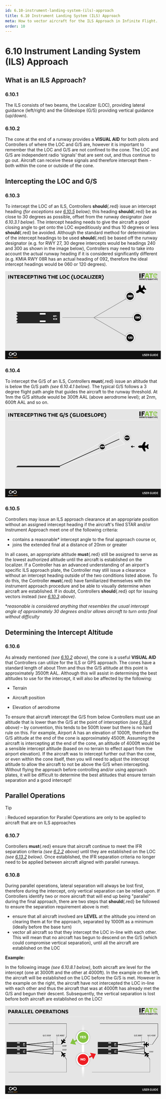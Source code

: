 ```yaml
---
id: 6.10-instrument-landing-system-(ils)-approach
title: 6.10 Instrument Landing System (ILS) Approach
meta: How to vector aircraft for the ILS Approach in Infinite Flight.
order: 10
---
```


# 6.10  Instrument Landing System (ILS) Approach

 

## What is an ILS Approach?

### 6.10.1    

The ILS consists of two beams, the Localizer (LOC), providing lateral guidance (left/right) and the Glideslope (G/S) providing vertical guidance (up/down).



### 6.10.2  

The cone at the end of a runway provides a **VISUAL AID** for both pilots and Controllers of where the LOC and G/S are, however it is important to remember that the LOC and G/S are not confined to the cone. The LOC and G/S are independent radio ‘signals’ that are sent out, and thus continue to go out. Aircraft can receive these signals and therefore intercept them - both within the cone or outside of the cone.

 

## Intercepting the LOC and G/S

### 6.10.3   

To intercept the LOC of an ILS, Controllers **should**{.red} issue an intercept heading *(for exceptions see [6.10.5](/guide/atc-manual/6.-radar/6.10-instrument-landing-system-(ils)-approach#6.10.5) below)*; this heading **should**{.red} be as close to 30 degrees as possible, offset from the runway designator *(see 6.10.3.1 below)*. The intercept heading needs to give the aircraft a good closing angle to get onto the LOC expeditiously and thus 10 degrees or less **should**{.red} be avoided. Although the standard method for determination of the intercept headings to be used **should**{.red} be based off the runway designator (e.g. for RWY 27, 30 degree intercepts would be headings 240 and 300 as shown in the image below), Controllers may need to take into account the actual runway heading if it is considered significantly different (e.g. KMIA RWY 08R has an actual heading of 092, therefore the ideal intercept headings would be 060 or 120 degrees). 



![Image 6.10.3.1 - Intercepting the localizer](_images/manual/graphics/atc-intercept-loc.jpg)



### 6.10.4    

To intercept the G/S of an ILS, Controllers **must**{.red} issue an altitude that is below the G/S path *(see 6.10.4.1 below).* The typical G/S follows a 3 degree flight path angle that guides the aircraft to the runway threshold. At 1nm the G/S altitude would be 300ft AAL (above aerodrome level); at 2nm, 600ft AAL and so on. 



![Image 6.10.4.1 - Intercepting the glideslope](_images/manual/graphics/atc-intercept-gs.jpg)



### 6.10.5

Controllers may issue an ILS approach clearance at an appropriate position without an assigned intercept heading if the aircraft's filed STAR and/or Instrument Approach meet one of the following criteria:



- contains a reasonable* intercept angle to the final approach course or,
- joins the extended final at a distance of 20nm or greater



In all cases, an appropriate altitude **must**{.red} still be assigned to serve as the lowest authorized altitude until the aircraft is established on the localizer. If a Controller has an advanced understanding of an airport's specific ILS approach plate, the Controller may still issue a clearance without an intercept heading outside of the two conditions listed above. To do this, the Controller **must**{.red} have familiarized themselves with the instrument approach procedure and be able to visually determine when aircraft are established. If in doubt, Controllers **should**{.red} opt for issuing vectors instead *(see [6.10.3](/guide/atc-manual/6.-radar/6.10-instrument-landing-system-(ils)-approach#6.10.3) above)*.



**reasonable is considered anything that resembles the usual intercept angle of approximately 30 degrees and/or allows aircraft to turn onto final without difficulty*



## Determining the Intercept Altitude

### 6.10.6  

As already mentioned *(see [6.10.2](/guide/atc-manual/6.-radar/6.10-instrument-landing-system-(ils)-approach#6.10.2) above)*, the cone is a useful **VISUAL AID** that Controllers can utilize for the ILS or GPS approach. The cones have a standard length of about 11nm and thus the G/S altitude at this point is approximately 3500ft AAL. Although this will assist in determining the best altitudes to use for the intercept, it will also be affected by the following:

 

 -    Terrain

 -    Aircraft position

 -    Elevation of aerodrome

 

To ensure that aircraft intercept the G/S from below Controllers must use an altitude that is lower than the G/S at the point of interception *(see [6.10.4](/guide/atc-manual/6.-radar/6.10-instrument-landing-system-(ils)-approach#6.10.4) above)* – by convention, this tends to be 500ft lower but there is no hard rule on this. For example, Airport A has an elevation of 1000ft, therefore the G/S altitude at the end of the cone is approximately 4500ft. Assuming the aircraft is intercepting at the end of the cone, an altitude of 4000ft would be a sensible intercept altitude (based on no terrain to effect apart from the airport elevation). If the aircraft was to intercept further out than the cone, or even within the cone itself, then you will need to adjust the intercept altitude to allow the aircraft to not be above the G/S when intercepting. Without flying the approach before controlling and/or using approach plates, it will be difficult to determine the best altitudes that ensure terrain separation and a good intercept!



## Parallel Operations



Tip

: Reduced separation for Parallel Operations are only to be applied to aircraft that are on ILS approaches



### 6.10.7

Controllers **must**{.red} ensure that aircraft continue to meet the IFR separation criteria *(see [6.2.2](/guide/atc-manual/6.-radar/6.2-separation#6.2.2) above)* until they are established on the LOC *(see [6.13.2](/guide/atc-manual/6.-radar/6.13-handover-to-towerunicom#6.13.2) below)*. Once established, the IFR separation criteria no longer need to be applied between aircraft aligned with parallel runways.



### 6.10.8

During parallel operations, lateral separation will always be lost first, therefore during the intercept, only vertical separation can be relied upon. If Controllers identify two or more aircraft that will end up being "parallel" during the final approach, there are two steps that **should**{.red} be followed to ensure the separation requirement above is met:

- ensure that all aircraft involved are **LEVEL** at the altitude you intend on clearing them at for the approach, separated by 1000ft as a minimum (ideally before the base turn)
- vector all aircraft so that they intercept the LOC in-line with each other. This will mean that no aircraft has begun to descend on the G/S (which could compromise vertical separation), until all the aircraft are established on the LOC



**Example:**

In the following image *(see 6.10.8.1 below)*, both aircraft are level for the intercept (one at 3000ft and the other at 4000ft). In the example on the left, the aircraft will be established on the LOC before the G/S is met. However in the example on the right, the aircraft have not intercepted the LOC in-line with each other and thus the aircraft that was at 4000ft has already met the G/S and begun their descent. Subsequently, the vertical separation is lost before both aircraft are established on the LOC!

![Image 6.10.8.1 - Parallel Operations](_images/manual/graphics/atc-parallel-ops.jpg)


